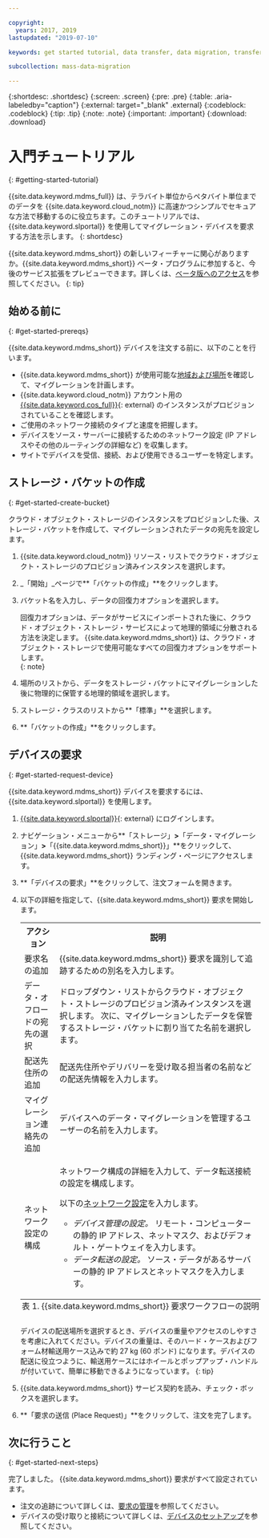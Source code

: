 ```yaml
---

copyright:
  years: 2017, 2019
lastupdated: "2019-07-10"

keywords: get started tutorial, data transfer, data migration, transfer data to cloud, migrate data, migrate data to cloud, Mass Data Migration

subcollection: mass-data-migration

---
```


{:shortdesc: .shortdesc}
{:screen: .screen}
{:pre: .pre}
{:table: .aria-labeledby="caption"}
{:external: target="_blank" .external}
{:codeblock: .codeblock}
{:tip: .tip}
{:note: .note}
{:important: .important}
{:download: .download}

# 入門チュートリアル
{: #getting-started-tutorial}

{{site.data.keyword.mdms_full}} は、テラバイト単位からペタバイト単位までのデータを {{site.data.keyword.cloud_notm}} に高速かつシンプルでセキュアな方法で移動するのに役立ちます。このチュートリアルでは、{{site.data.keyword.slportal}} を使用してマイグレーション・デバイスを要求する方法を示します。
{: shortdesc}

{{site.data.keyword.mdms_short}} の新しいフィーチャーに関心がありますか。{{site.data.keyword.mdms_short}} ベータ・プログラムに参加すると、今後のサービス拡張をプレビューできます。詳しくは、[ベータ版へのアクセス](/docs/infrastructure/mass-data-migration?topic=mass-data-migration-releases#beta)を参照してください。
{: tip}

## 始める前に
{: #get-started-prereqs}

{{site.data.keyword.mdms_short}} デバイスを注文する前に、以下のことを行います。

- {{site.data.keyword.mdms_short}} が使用可能な[地域および場所](/docs/infrastructure/mass-data-migration?topic=mass-data-migration-regions)を確認して、マイグレーションを計画します。
- {{site.data.keyword.cloud_notm}} アカウント用の [{{site.data.keyword.cos_full}}](https://{DomainName}/catalog/services/cloud-object-storage){: external} のインスタンスがプロビジョンされていることを確認します。 
- ご使用のネットワーク接続のタイプと速度を把握します。
- デバイスをソース・サーバーに接続するためのネットワーク設定 (IP アドレスやその他のルーティングの詳細など) を収集します。
- サイトでデバイスを受信、接続、および使用できるユーザーを特定します。

## ストレージ・バケットの作成
{: #get-started-create-bucket}

クラウド・オブジェクト・ストレージのインスタンスをプロビジョンした後、ストレージ・バケットを作成して、マイグレーションされたデータの宛先を設定します。 

1. {{site.data.keyword.cloud_notm}} リソース・リストでクラウド・オブジェクト・ストレージのプロビジョン済みインスタンスを選択します。
2. _「開始」_ページで**「バケットの作成」**をクリックします。
3. バケット名を入力し、データの回復力オプションを選択します。
   
   回復力オプションは、データがサービスにインポートされた後に、クラウド・オブジェクト・ストレージ・サービスによって地理的領域に分散される方法を決定します。 {{site.data.keyword.mdms_short}} は、クラウド・オブジェクト・ストレージで使用可能なすべての回復力オプションをサポートします。  
   {: note}
4. 場所のリストから、データをストレージ・バケットにマイグレーションした後に物理的に保管する地理的領域を選択します。
5. ストレージ・クラスのリストから**「標準」**を選択します。
6. **「バケットの作成」**をクリックします。

## デバイスの要求
{: #get-started-request-device}

{{site.data.keyword.mdms_short}} デバイスを要求するには、{{site.data.keyword.slportal}} を使用します。

1. [{{site.data.keyword.slportal}}](https://control.softlayer.com/){: external} にログインします。
2. ナビゲーション・メニューから**「ストレージ」**>**「データ・マイグレーション」**>**「{{site.data.keyword.mdms_short}}」**をクリックして、{{site.data.keyword.mdms_short}} ランディング・ページにアクセスします。
3. **「デバイスの要求」**をクリックして、注文フォームを開きます。
4. 以下の詳細を指定して、{{site.data.keyword.mdms_short}} 要求を開始します。

    <table>
      <tr>
        <th>アクション</th>
        <th>説明</th>
      </tr>
      <tr>
        <td>要求名の追加</td>
        <td>{{site.data.keyword.mdms_short}} 要求を識別して追跡するための別名を入力します。</td>
      </tr>
      <tr>
        <td>データ・オフロードの宛先の選択</td>
        <td>ドロップダウン・リストからクラウド・オブジェクト・ストレージのプロビジョン済みインスタンスを選択します。 次に、マイグレーションしたデータを保管するストレージ・バケットに割り当てた名前を選択します。</td>
      </tr>
      <tr>
        <td>配送先住所の追加</td>
        <td>配送先住所やデリバリーを受け取る担当者の名前などの配送先情報を入力します。</td>
      </tr>
      <tr>
        <td>マイグレーション連絡先の追加</td>
        <td>デバイスへのデータ・マイグレーションを管理するユーザーの名前を入力します。</td>
      </tr>
      <tr>
        <td>ネットワーク設定の構成</td>
        <td>
          <p>ネットワーク構成の詳細を入力して、データ転送接続の設定を構成します。</p>
          <p>以下の<a href="/docs/infrastructure/mass-data-migration?topic=mass-data-migration-device-overview#network-settings">ネットワーク設定</a>を入力します。</p>
          <p>
            <ul>
              <li><i>デバイス管理の設定。</i> リモート・コンピューターの静的 IP アドレス、ネットマスク、およびデフォルト・ゲートウェイを入力します。</li>
              <li><i>データ転送の設定。</i> ソース・データがあるサーバーの静的 IP アドレスとネットマスクを入力します。</li>
            </ul>
          </p>
        </td>
      </tr>
      <caption style="caption-side:bottom;">表 1. {{site.data.keyword.mdms_short}} 要求ワークフローの説明</caption>
    </table>

    デバイスの配送場所を選択するとき、デバイスの重量やアクセスのしやすさを考慮に入れてください。デバイスの重量は、そのハード・ケースおよびフォーム材輸送用ケース込みで約 27 kg (60 ポンド) になります。デバイスの配送に役立つように、輸送用ケースにはホイールとポップアップ・ハンドルが付いていて、簡単に移動できるようになっています。
    {: tip}
5. {{site.data.keyword.mdms_short}} サービス契約を読み、チェック・ボックスを選択します。
6. **「要求の送信 (Place Request)」**をクリックして、注文を完了します。 

## 次に行うこと
{: #get-started-next-steps}

完了しました。 {{site.data.keyword.mdms_short}} 要求がすべて設定されています。

- 注文の追跡について詳しくは、[要求の管理](/docs/infrastructure/mass-data-migration?topic=mass-data-migration-manage-request)を参照してください。
- デバイスの受け取りと接続について詳しくは、[デバイスのセットアップ](/docs/infrastructure/mass-data-migration?topic=mass-data-migration-device-overview)を参照してください。

